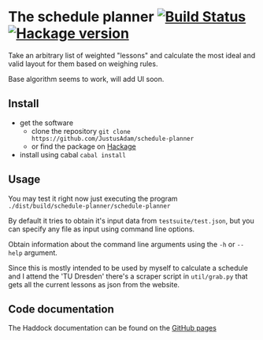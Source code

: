 # The schedule planner [![Build Status](https://travis-ci.org/JustusAdam/schedule-planner.svg?branch=master)](https://travis-ci.org/JustusAdam/schedule-planner) [![Hackage version](https://img.shields.io/hackage/v/schedule-planner.svg)](https://hackage.haskell.org/package/schedule-planner)

Take an arbitrary list of weighted "lessons" and calculate the most ideal and valid layout for them based on weighing rules.

Base algorithm seems to work, will add UI soon.

## Install

- get the software
    - clone the repository `git clone https://github.com/JustusAdam/schedule-planner`  
    - or find the package on [Hackage](http://hackage.haskell.org/package/schedule-planner-0.1.0.0/candidate)
- install using cabal `cabal install`

## Usage

You may test it right now just executing the program `./dist/build/schedule-planner/schedule-planner`

By default it tries to obtain it's input data from `testsuite/test.json`, but you can specify any file as input using command line options.

Obtain information about the command line arguments using the `-h` or `--help` argument.

Since this is mostly intended to be used by myself to calculate a schedule and I attend the 'TU Dresden' there's a scraper script in `util/grab.py` that gets all the current lessons as json from the website.

## Code documentation

The Haddock documentation can be found on the [GitHub pages](http://justusadam.github.io/schedule-planner/)
